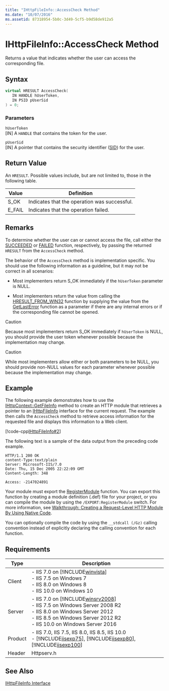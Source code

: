 ```yaml
---
title: "IHttpFileInfo::AccessCheck Method"
ms.date: "10/07/2016"
ms.assetid: 87318954-5b0c-3d49-5cf5-b9d58de912a5
---
```

# IHttpFileInfo::AccessCheck Method
Returns a value that indicates whether the user can access the corresponding file.  
  
## Syntax  
  
```cpp  
virtual HRESULT AccessCheck(  
   IN HANDLE hUserToken,  
   IN PSID pUserSid  
) = 0;  
```  
  
### Parameters  
 `hUserToken`  
 [IN] A `HANDLE` that contains the token for the user.  
  
 `pUserSid`  
 [IN] A pointer that contains the security identifier ([SID](https://go.microsoft.com/fwlink/?LinkId=63529)) for the user.  
  
## Return Value  
 An `HRESULT`. Possible values include, but are not limited to, those in the following table.  
  
|Value|Definition|  
|-----------|----------------|  
|S_OK|Indicates that the operation was successful.|  
|E_FAIL|Indicates that the operation failed.|  
  
## Remarks  
 To determine whether the user can or cannot access the file, call either the [SUCCEEDED](https://go.microsoft.com/fwlink/?LinkId=58226) or [FAILED](https://go.microsoft.com/fwlink/?LinkId=58235) function, respectively, by passing the returned `HRESULT` from the `AccessCheck` method.  
  
 The behavior of the `AccessCheck` method is implementation specific. You should use the following information as a guideline, but it may not be correct in all scenarios:  
  
- Most implementers return S_OK immediately if the `hUserToken` parameter is NULL.  
  
- Most implementers return the value from calling the [HRESULT_FROM_WIN32](https://go.microsoft.com/fwlink/?LinkId=58220) function by supplying the value from the [GetLastError](https://go.microsoft.com/fwlink/?LinkId=86917) function as a parameter if there are any internal errors or if the corresponding file cannot be opened.  
  
> [!CAUTION]
>  Because most implementers return S_OK immediately if `hUserToken` is NULL, you should provide the user token whenever possible because the implementation may change.  
  
> [!CAUTION]
>  While most implementers allow either or both parameters to be NULL, you should provide non-NULL values for each parameter whenever possible because the implementation may change.  
  
## Example  
 The following example demonstrates how to use the [IHttpContext::GetFileInfo](../../web-development-reference/native-code-api-reference/ihttpcontext-getfileinfo-method.md) method to create an HTTP module that retrieves a pointer to an [IHttpFileInfo](../../web-development-reference/native-code-api-reference/ihttpfileinfo-interface.md) interface for the current request. The example then calls the `AccessCheck` method to retrieve access information for the requested file and displays this information to a Web client.  
  
 [!code-cpp[IHttpFileInfo#2](../../../samples/snippets/cpp/VS_Snippets_IIS/IIS7/IHttpFileInfo/cpp/AccessCheck.cpp#2)]  
  
 The following text is a sample of the data output from the preceding code example.  
  
```  
HTTP/1.1 200 OK  
content-Type:text/plain  
Server: Microsoft-IIS/7.0  
Date: Thu, 15 Dec 2005 22:22:09 GMT  
Content-Length: 348  
  
Access: -2147024891  
```  
  
 Your module must export the [RegisterModule](../../web-development-reference/native-code-api-reference/pfn-registermodule-function.md) function. You can export this function by creating a module definition (.def) file for your project, or you can compile the module by using the `/EXPORT:RegisterModule` switch. For more information, see [Walkthrough: Creating a Request-Level HTTP Module By Using Native Code](../../web-development-reference/native-code-development-overview/walkthrough-creating-a-request-level-http-module-by-using-native-code.md).  
  
 You can optionally compile the code by using the `__stdcall (/Gz)` calling convention instead of explicitly declaring the calling convention for each function.  
  
## Requirements  
  
|Type|Description|  
|----------|-----------------|  
|Client|-   IIS 7.0 on [!INCLUDE[winvista](../../wmi-provider/includes/winvista-md.md)]<br />-   IIS 7.5 on Windows 7<br />-   IIS 8.0 on Windows 8<br />-   IIS 10.0 on Windows 10|  
|Server|-   IIS 7.0 on [!INCLUDE[winsrv2008](../../wmi-provider/includes/winsrv2008-md.md)]<br />-   IIS 7.5 on Windows Server 2008 R2<br />-   IIS 8.0 on Windows Server 2012<br />-   IIS 8.5 on Windows Server 2012 R2<br />-   IIS 10.0 on Windows Server 2016|  
|Product|-   IIS 7.0, IIS 7.5, IIS 8.0, IIS 8.5, IIS 10.0<br />-   [!INCLUDE[iisexp75](../../web-development-reference/native-code-api-reference/includes/iisexp75-md.md)], [!INCLUDE[iisexp80](../../web-development-reference/native-code-api-reference/includes/iisexp80-md.md)], [!INCLUDE[iisexp100](../../web-development-reference/native-code-api-reference/includes/iisexp100-md.md)]|  
|Header|Httpserv.h|  
  
## See Also  
 [IHttpFileInfo Interface](../../web-development-reference/native-code-api-reference/ihttpfileinfo-interface.md)
